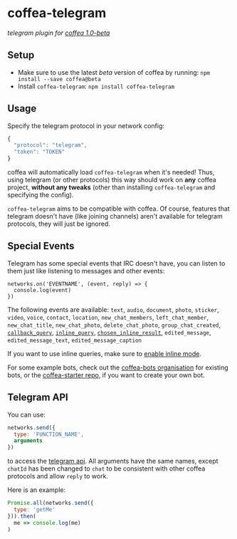 # coffea-telegram

_telegram plugin for [coffea 1.0-beta](https://github.com/caffeinery/coffea/tree/1.0-beta)_


## Setup

 * Make sure to use the latest *beta* version of coffea by running: `npm install --save coffea@beta`
 * Install `coffea-telegram`: `npm install coffea-telegram`


## Usage

Specify the telegram protocol in your network config:

```js
{
  "protocol": "telegram",
  "token": "TOKEN"
}
```

coffea will automatically load `coffea-telegram` when it's needed! Thus, using telegram (or other protocols) this way should work on **any** coffea project, **without any tweaks** (other than installing `coffea-telegram` and specifying the config).

`coffea-telegram` aims to be compatible with coffea. Of course, features that telegram doesn't have (like joining channels) aren't available for telegram protocols, they will just
be ignored.


## Special Events

Telegram has some special events that IRC doesn't have, you can listen to them just like listening to messages and other events:

```
networks.on('EVENTNAME', (event, reply) => {
  console.log(event)
})
```

The following events are available: `text`, `audio`, `document`, `photo`, `sticker`, `video`, `voice`, `contact`, `location`, `new_chat_members`, `left_chat_member`, `new_chat_title`, `new_chat_photo`, `delete_chat_photo`, `group_chat_created`, [`callback_query`](https://core.telegram.org/bots/api#callbackquery), [`inline_query`](https://core.telegram.org/bots/api#inlinequery), [`chosen_inline_result`](https://core.telegram.org/bots/api#choseninlineresult), `edited_message`, `edited_message_text`, `edited_message_caption`

If you want to use inline queries, make sure to [enable inline mode](https://core.telegram.org/bots/api#inline-mode).

For some example bots, check out the [coffea-bots organisation](https://github.com/coffea-bots)
for existing bots, or the [coffea-starter repo](https://github.com/coffea-bots/coffea-starter),
if you want to create your own bot.


## Telegram API

You can use:

```js
networks.send({
  type: 'FUNCTION_NAME',
  arguments
})
```

to access the [telegram api](https://github.com/yagop/node-telegram-bot-api#api-reference).
All arguments have the same names, except `chatId` has been changed to `chat`
to be consistent with other coffea protocols and allow `reply` to work.

Here is an example:

```js
Promise.all(networks.send({
  type: 'getMe'
})).then(
  me => console.log(me)
)
```
